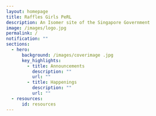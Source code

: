 ```yaml
---
layout: homepage
title: Raffles Girls PeRL
description: An Isomer site of the Singapore Government
image: /images/logo.jpg
permalink: /
notification: ""
sections:
  - hero:
      background: /images/coverimage .jpg
      key_highlights:
        - title: Announcements
          description: ""
          url: ""
        - title: Happenings
          description: ""
          url: ""
  - resources:
      id: resources
---
```

